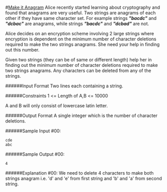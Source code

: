 #[Make it Anagram](https://www.hackerrank.com/challenges/make-it-anagram)
Alice recently started learning about cryptography and found that anagrams are very useful. Two strings are anagrams of each other if they have same character set. For example strings **_"bacdc"_** and **_"dcbac"_** are anagrams, while strings **_"bacdc"_** and **_"dcbad"_** are not.

Alice decides on an encryption scheme involving 2 large strings where encryption is dependent on the minimum number of character deletions required to make the two strings anagrams. She need your help in finding out this number.

Given two strings (they can be of same or different length) help her in finding out the minimum number of character deletions required to make two strings anagrams. Any characters can be deleted from any of the strings.

######Input Format 
Two lines each containing a string.

######Constraints 
1 <= Length of A,B <= 10000 

A and B will only consist of lowercase latin letter.

######Output Format 
A single integer which is the number of character deletions.

######Sample Input #00:
```shell
cde
abc
```
######Sample Output #00:
```shell
4
```
######Explanation #00: 
We need to delete 4 characters to make both strings anagram i.e. 'd' and 'e' from first string and 'b' and 'a' from second string.
